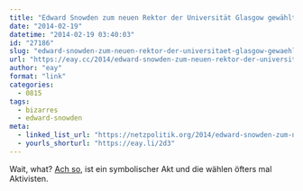 ```yaml
---
title: "Edward Snowden zum neuen Rektor der Universität Glasgow gewählt"
date: "2014-02-19"
datetime: "2014-02-19 03:40:03"
id: "27186"
slug: "edward-snowden-zum-neuen-rektor-der-universitaet-glasgow-gewaehlt"
url: "https://eay.cc/2014/edward-snowden-zum-neuen-rektor-der-universitaet-glasgow-gewaehlt/"
author: "eay"
format: "link"
categories:
  - 0815
tags:
  - bizarres
  - edward-snowden
meta:
  - linked_list_url: "https://netzpolitik.org/2014/edward-snowden-zum-neuen-rektor-der-universitaet-glasgow-gewaehlt/"
  - yourls_shorturl: "https://eay.li/2d3"
---
```


Wait, what? [Ach so](https://en.m.wikipedia.org/wiki/Rector_of_the_University_of_Glasgow), ist ein symbolischer Akt und die wählen öfters mal Aktivisten.
